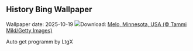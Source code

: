 ## History Bing Wallpaper
Wallpaper date: 2025-10-19
![](https://www.bing.com/th?id=OHR.AppleHarvest_IT-IT5097872134_UHD.jpg&w=1000)Download: [Melo, Minnesota, USA (© Tammi Mild/Getty Images)](https://www.bing.com/th?id=OHR.AppleHarvest_IT-IT5097872134_UHD.jpg)

Auto get programm by LtgX
